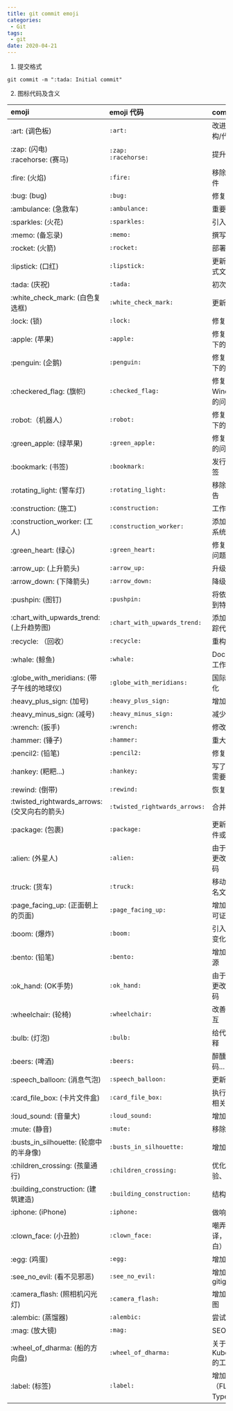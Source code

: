 ```yaml
---
title: git commit emoji
categories:
 - Git
tags:
 - git
date: 2020-04-21
---
```



1. 提交格式
```shell
git commit -m ":tada: Initial commit"
```
2. 图标代码及含义

<table><thead><tr><th style="text-align:left;">emoji</th>
<th style="text-align:left;">emoji 代码</th>
<th style="text-align:left;">commit 说明</th>
</tr></thead><tbody><tr><td style="text-align:left;">:art: (调色板)</td>
<td style="text-align:left;"><code>:art:</code></td>
<td style="text-align:left;">改进代码结构/代码格式</td>
</tr><tr><td style="text-align:left;">:zap: (闪电)<br>:racehorse: (赛马)</td>
<td style="text-align:left;"><code>:zap:</code><br><code>:racehorse:</code></td>
<td style="text-align:left;">提升性能</td>
</tr><tr><td style="text-align:left;">:fire: (火焰)</td>
<td style="text-align:left;"><code>:fire:</code></td>
<td style="text-align:left;">移除代码或文件</td>
</tr><tr><td style="text-align:left;">:bug: (bug)</td>
<td style="text-align:left;"><code>:bug:</code></td>
<td style="text-align:left;">修复 bug</td>
</tr><tr><td style="text-align:left;">:ambulance: (急救车)</td>
<td style="text-align:left;"><code>:ambulance:</code></td>
<td style="text-align:left;">重要补丁</td>
</tr><tr><td style="text-align:left;">:sparkles: (火花)</td>
<td style="text-align:left;"><code>:sparkles:</code></td>
<td style="text-align:left;">引入新功能</td>
</tr><tr><td style="text-align:left;">:memo: (备忘录)</td>
<td style="text-align:left;"><code>:memo:</code></td>
<td style="text-align:left;">撰写文档</td>
</tr><tr><td style="text-align:left;">:rocket: (火箭)</td>
<td style="text-align:left;"><code>:rocket:</code></td>
<td style="text-align:left;">部署功能</td>
</tr><tr><td style="text-align:left;">:lipstick: (口红)</td>
<td style="text-align:left;"><code>:lipstick:</code></td>
<td style="text-align:left;">更新 UI 和样式文件</td>
</tr><tr><td style="text-align:left;">:tada: (庆祝)</td>
<td style="text-align:left;"><code>:tada:</code></td>
<td style="text-align:left;">初次提交</td>
</tr><tr><td style="text-align:left;">:white_check_mark: (白色复选框)</td>
<td style="text-align:left;"><code>:white_check_mark:</code></td>
<td style="text-align:left;">更新测试</td>
</tr><tr><td style="text-align:left;">:lock: (锁)</td>
<td style="text-align:left;"><code>:lock:</code></td>
<td style="text-align:left;">修复安全问题</td>
</tr><tr><td style="text-align:left;">:apple: (苹果)</td>
<td style="text-align:left;"><code>:apple:</code></td>
<td style="text-align:left;">修复 macOS 下的问题</td>
</tr><tr><td style="text-align:left;">:penguin: (企鹅)</td>
<td style="text-align:left;"><code>:penguin:</code></td>
<td style="text-align:left;">修复 Linux 下的问题</td>
</tr><tr><td style="text-align:left;">:checkered_flag: (旗帜)</td>
<td style="text-align:left;"><code>:checked_flag:</code></td>
<td style="text-align:left;">修复 Windows 下的问题</td>
</tr><tr><td style="text-align:left;">:robot:（机器人）</td>
<td style="text-align:left;"><code>:robot:</code></td>
<td style="text-align:left;">修复 Android 下的问题</td>
</tr><tr><td style="text-align:left;">:green_apple: (绿苹果)</td>
<td style="text-align:left;"><code>:green_apple:</code></td>
<td style="text-align:left;">修复 iOS 下的问题</td>
</tr><tr><td style="text-align:left;">:bookmark: (书签)</td>
<td style="text-align:left;"><code>:bookmark:</code></td>
<td style="text-align:left;">发行/版本标签</td>
</tr><tr><td style="text-align:left;">:rotating_light: (警车灯)</td>
<td style="text-align:left;"><code>:rotating_light:</code></td>
<td style="text-align:left;">移除 linter 警告</td>
</tr><tr><td style="text-align:left;">:construction: (施工)</td>
<td style="text-align:left;"><code>:construction:</code></td>
<td style="text-align:left;">工作进行中</td>
</tr><tr><td style="text-align:left;">:construction_worker: (工人)</td>
<td style="text-align:left;"><code>:construction_worker:</code></td>
<td style="text-align:left;">添加 CI 构建系统</td>
</tr><tr><td style="text-align:left;">:green_heart: (绿心)</td>
<td style="text-align:left;"><code>:green_heart:</code></td>
<td style="text-align:left;">修复 CI 构建问题</td>
</tr><tr><td style="text-align:left;">:arrow_up: (上升箭头)</td>
<td style="text-align:left;"><code>:arrow_up:</code></td>
<td style="text-align:left;">升级依赖</td>
</tr><tr><td style="text-align:left;">:arrow_down: (下降箭头)</td>
<td style="text-align:left;"><code>:arrow_down:</code></td>
<td style="text-align:left;">降级依赖</td>
</tr><tr><td style="text-align:left;">:pushpin: (图钉)</td>
<td style="text-align:left;"><code>:pushpin:</code></td>
<td style="text-align:left;">将依赖项固定到特定版本</td>
</tr><tr><td style="text-align:left;">:chart_with_upwards_trend: (上升趋势图)</td>
<td style="text-align:left;"><code>:chart_with_upwards_trend:</code></td>
<td style="text-align:left;">添加分析或跟踪代码</td>
</tr><tr><td style="text-align:left;">:recycle: （回收）</td>
<td style="text-align:left;"><code>:recycle:</code></td>
<td style="text-align:left;">重构代码</td>
</tr><tr><td style="text-align:left;">:whale: (鲸鱼)</td>
<td style="text-align:left;"><code>:whale:</code></td>
<td style="text-align:left;">Docker 相关工作</td>
</tr><tr><td style="text-align:left;">:globe_with_meridians: (带子午线的地球仪)</td>
<td style="text-align:left;"><code>:globe_with_meridians:</code></td>
<td style="text-align:left;">国际化与本地化</td>
</tr><tr><td style="text-align:left;">:heavy_plus_sign: (加号)</td>
<td style="text-align:left;"><code>:heavy_plus_sign:</code></td>
<td style="text-align:left;">增加一个依赖</td>
</tr><tr><td style="text-align:left;">:heavy_minus_sign: (减号)</td>
<td style="text-align:left;"><code>:heavy_minus_sign:</code></td>
<td style="text-align:left;">减少一个依赖</td>
</tr><tr><td style="text-align:left;">:wrench: (扳手)</td>
<td style="text-align:left;"><code>:wrench:</code></td>
<td style="text-align:left;">修改配置文件</td>
</tr><tr><td style="text-align:left;">:hammer: (锤子)</td>
<td style="text-align:left;"><code>:hammer:</code></td>
<td style="text-align:left;">重大重构</td>
</tr><tr><td style="text-align:left;">:pencil2: (铅笔)</td>
<td style="text-align:left;"><code>:pencil2:</code></td>
<td style="text-align:left;">修复 typo</td>
</tr><tr><td style="text-align:left;">:hankey: (粑粑...)</td>
<td style="text-align:left;"><code>:hankey:</code></td>
<td style="text-align:left;">写了辣鸡代码需要优化</td>
</tr><tr><td style="text-align:left;">:rewind: (倒带)</td>
<td style="text-align:left;"><code>:rewind:</code></td>
<td style="text-align:left;">恢复更改</td>
</tr><tr><td style="text-align:left;">:twisted_rightwards_arrows: (交叉向右的箭头)</td>
<td style="text-align:left;"><code>:twisted_rightwards_arrows:</code></td>
<td style="text-align:left;">合并分支</td>
</tr><tr><td style="text-align:left;">:package: (包裹)</td>
<td style="text-align:left;"><code>:package:</code></td>
<td style="text-align:left;">更新编译的文件或包</td>
</tr><tr><td style="text-align:left;">:alien: (外星人)</td>
<td style="text-align:left;"><code>:alien:</code></td>
<td style="text-align:left;">由于外部API更改而更新代码</td>
</tr><tr><td style="text-align:left;">:truck: (货车)</td>
<td style="text-align:left;"><code>:truck:</code></td>
<td style="text-align:left;">移动或者重命名文件</td>
</tr><tr><td style="text-align:left;">:page_facing_up: (正面朝上的页面)</td>
<td style="text-align:left;"><code>:page_facing_up:</code></td>
<td style="text-align:left;">增加或更新许可证书</td>
</tr><tr><td style="text-align:left;">:boom: (爆炸)</td>
<td style="text-align:left;"><code>:boom:</code></td>
<td style="text-align:left;">引入突破性的变化</td>
</tr><tr><td style="text-align:left;">:bento: (铅笔)</td>
<td style="text-align:left;"><code>:bento:</code></td>
<td style="text-align:left;">增加或更新资源</td>
</tr><tr><td style="text-align:left;">:ok_hand: (OK手势)</td>
<td style="text-align:left;"><code>:ok_hand:</code></td>
<td style="text-align:left;">由于代码审查更改而更新代码</td>
</tr><tr><td style="text-align:left;">:wheelchair: (轮椅)</td>
<td style="text-align:left;"><code>:wheelchair:</code></td>
<td style="text-align:left;">改善无障碍交互</td>
</tr><tr><td style="text-align:left;">:bulb: (灯泡)</td>
<td style="text-align:left;"><code>:bulb:</code></td>
<td style="text-align:left;">给代码添加注释</td>
</tr><tr><td style="text-align:left;">:beers: (啤酒)</td>
<td style="text-align:left;"><code>:beers:</code></td>
<td style="text-align:left;">醉醺醺地写代码...</td>
</tr><tr><td style="text-align:left;">:speech_balloon: (消息气泡)</td>
<td style="text-align:left;"><code>:speech_balloon:</code></td>
<td style="text-align:left;">更新文本文档</td>
</tr><tr><td style="text-align:left;">:card_file_box: (卡片文件盒)</td>
<td style="text-align:left;"><code>:card_file_box:</code></td>
<td style="text-align:left;">执行与数据库相关的更改</td>
</tr><tr><td style="text-align:left;">:loud_sound: (音量大)</td>
<td style="text-align:left;"><code>:loud_sound:</code></td>
<td style="text-align:left;">增加日志</td>
</tr><tr><td style="text-align:left;">:mute: (静音)</td>
<td style="text-align:left;"><code>:mute:</code></td>
<td style="text-align:left;">移除日志</td>
</tr><tr><td style="text-align:left;">:busts_in_silhouette: (轮廓中的半身像)</td>
<td style="text-align:left;"><code>:busts_in_silhouette:</code></td>
<td style="text-align:left;">增加贡献者</td>
</tr><tr><td style="text-align:left;">:children_crossing: (孩童通行)</td>
<td style="text-align:left;"><code>:children_crossing:</code></td>
<td style="text-align:left;">优化用户体验、可用性</td>
</tr><tr><td style="text-align:left;">:building_construction: (建筑建造)</td>
<td style="text-align:left;"><code>:building_construction:</code></td>
<td style="text-align:left;">结构变动</td>
</tr><tr><td style="text-align:left;">:iphone: (iPhone)</td>
<td style="text-align:left;"><code>:iphone:</code></td>
<td style="text-align:left;">做响应式设计</td>
</tr><tr><td style="text-align:left;">:clown_face: (小丑脸)</td>
<td style="text-align:left;"><code>:clown_face:</code></td>
<td style="text-align:left;">嘲弄事物（直译，这个没明白）</td>
</tr><tr><td style="text-align:left;">:egg: (鸡蛋)</td>
<td style="text-align:left;"><code>:egg:</code></td>
<td style="text-align:left;">增加彩蛋</td>
</tr><tr><td style="text-align:left;">:see_no_evil: (看不见邪恶)</td>
<td style="text-align:left;"><code>:see_no_evil:</code></td>
<td style="text-align:left;">增加或更改gitignore</td>
</tr><tr><td style="text-align:left;">:camera_flash: (照相机闪光灯)</td>
<td style="text-align:left;"><code>:camera_flash:</code></td>
<td style="text-align:left;">增加或更新截图</td>
</tr><tr><td style="text-align:left;">:alembic: (蒸馏器)</td>
<td style="text-align:left;"><code>:alembic:</code></td>
<td style="text-align:left;">尝试新东西</td>
</tr><tr><td style="text-align:left;">:mag: (放大镜)</td>
<td style="text-align:left;"><code>:mag:</code></td>
<td style="text-align:left;">SEO优化</td>
</tr><tr><td style="text-align:left;">:wheel_of_dharma: (船的方向盘)</td>
<td style="text-align:left;"><code>:wheel_of_dharma:</code></td>
<td style="text-align:left;">关于Kubernetes的工作</td>
</tr><tr><td style="text-align:left;">:label: (标签)</td>
<td style="text-align:left;"><code>:label:</code></td>
<td style="text-align:left;">增加类型（FLow、Typescript）</td>
</tr></tbody></table>